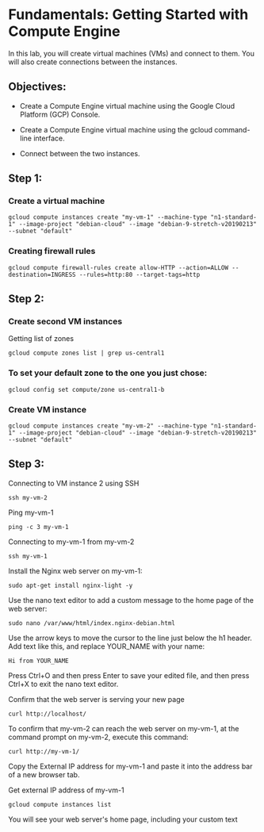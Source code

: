 # Fundamentals: Getting Started with Compute Engine

In this lab, you will create virtual machines (VMs) and connect to them. You will also create connections between the instances.

## Objectives:

-   Create a Compute Engine virtual machine using the Google Cloud Platform (GCP) Console.

-   Create a Compute Engine virtual machine using the gcloud command-line interface.

-   Connect between the two instances.

## Step 1:

### Create a virtual machine

`gcloud compute instances create "my-vm-1" --machine-type "n1-standard-1" --image-project "debian-cloud" --image "debian-9-stretch-v20190213" --subnet "default"`

### Creating firewall rules

`gcloud compute firewall-rules create allow-HTTP --action=ALLOW --destination=INGRESS --rules=http:80 --target-tags=http`

## Step 2:

### Create second VM instances

Getting list of zones

`gcloud compute zones list | grep us-central1`

### To set your default zone to the one you just chose:

`gcloud config set compute/zone us-central1-b`

### Create VM instance

`gcloud compute instances create "my-vm-2" --machine-type "n1-standard-1" --image-project "debian-cloud" --image "debian-9-stretch-v20190213" --subnet "default"`

## Step 3:

Connecting to VM instance 2 using SSH

`ssh my-vm-2 `

Ping my-vm-1

`ping -c 3 my-vm-1`

Connecting to my-vm-1 from my-vm-2

`ssh my-vm-1`

Install the Nginx web server on my-vm-1:

`sudo apt-get install nginx-light -y`

Use the nano text editor to add a custom message to the home page of the web server:

`sudo nano /var/www/html/index.nginx-debian.html`

Use the arrow keys to move the cursor to the line just below the h1 header. Add text like this, and replace YOUR_NAME with your name:

`Hi from YOUR_NAME`

Press Ctrl+O and then press Enter to save your edited file, and then press Ctrl+X to exit the nano text editor.

Confirm that the web server is serving your new page

`curl http://localhost/`

To confirm that my-vm-2 can reach the web server on my-vm-1, at the command prompt on my-vm-2, execute this command:

`curl http://my-vm-1/`

Copy the External IP address for my-vm-1 and paste it into the address bar of a new browser tab.

Get external IP address of my-vm-1

`gcloud compute instances list`

You will see your web server's home page, including your custom text
